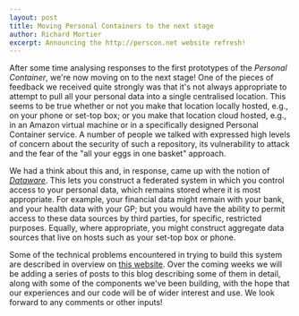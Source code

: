 ```yaml
---
layout: post
title: Moving Personal Containers to the next stage
author: Richard Mortier
excerpt: Announcing the http://perscon.net website refresh!
---
```


After some time analysing responses to the first prototypes of the
_Personal Container_, we're now moving on to the next stage!  One of
the pieces of feedback we received quite strongly was that it's not
always appropriate to attempt to pull all your personal data into a
single centralised location.  This seems to be true whether or not you
make that location locally hosted, e.g., on your phone or set-top box;
or you make that location cloud hosted, e.g., in an Amazon virtual
machine or in a specifically designed Personal Container service.  A
number of people we talked with expressed high levels of concern about
the security of such a repository, its vulnerability to attack and the
fear of the "all your eggs in one basket" approach. 

We had a think about this and, in response, came up with the notion of
_[Dataware][]_.  This lets you construct a federated system in which
you control access to your personal data, which remains stored where
it is most appropriate.  For example, your financial data might remain
with your bank, and your health data with your GP; but you would have
the ability to permit access to these data sources by third parties,
for specific, restricted purposes.  Equally, where appropriate, you
might construct aggregate data sources that live on hosts such as your
set-top box or phone.

Some of the technical problems encountered in trying to build this
system are described in overview on [this website][overview].  Over
the coming weeks we will be adding a series of posts to this blog
describing some of them in detail, along with some of the components
we've been building, with the hope that our experiences and our code
will be of wider interest and use.  We look forward to any comments or
other inputs! 

[dataware]: /overview/dataware.html
[overview]: /overview/
